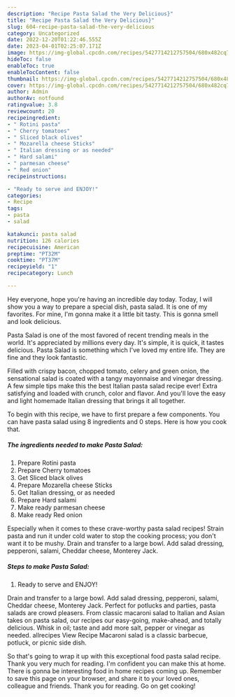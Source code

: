 ```yaml
---
description: "Recipe Pasta Salad the Very Delicious}"
title: "Recipe Pasta Salad the Very Delicious}"
slug: 604-recipe-pasta-salad-the-very-delicious
category: Uncategorized
date: 2022-12-20T01:22:46.555Z
date: 2023-04-01T02:25:07.171Z
image: https://img-global.cpcdn.com/recipes/5427714212757504/680x482cq70/pasta-salad-recipe-main-photo.jpg
hideToc: false
enableToc: true
enableTocContent: false
thumbnail: https://img-global.cpcdn.com/recipes/5427714212757504/680x482cq70/pasta-salad-recipe-main-photo.jpg
cover: https://img-global.cpcdn.com/recipes/5427714212757504/680x482cq70/pasta-salad-recipe-main-photo.jpg
author: Admin
authorAv: notfound
ratingvalue: 3.8
reviewcount: 20
recipeingredient:
- " Rotini pasta"
- " Cherry tomatoes"
- " Sliced black olives"
- " Mozarella cheese Sticks"
- " Italian dressing or as needed"
- " Hard salami"
- " parmesan cheese"
- " Red onion"
recipeinstructions:

- "Ready to serve and ENJOY!"
categories:
- Recipe
tags:
- pasta
- salad

katakunci: pasta salad 
nutrition: 126 calories
recipecuisine: American
preptime: "PT32M"
cooktime: "PT37M"
recipeyield: "1"
recipecategory: Lunch

---
```



Hey everyone, hope you're having an incredible day today. Today, I will show you a way to prepare a special dish, pasta salad. It is one of my favorites. For mine, I'm gonna make it a little bit tasty. This is gonna smell and look delicious.

Pasta Salad is one of the most favored of recent trending meals in the world. It's appreciated by millions every day. It's simple, it is quick, it tastes delicious. Pasta Salad is something which I've loved my entire life. They are fine and they look fantastic.

Filled with crispy bacon, chopped tomato, celery and green onion, the sensational salad is coated with a tangy mayonnaise and vinegar dressing. A few simple tips make this the best Italian pasta salad recipe ever! Extra satisfying and loaded with crunch, color and flavor. And you&#39;ll love the easy and light homemade Italian dressing that brings it all together.


To begin with this recipe, we have to first prepare a few components. You can have pasta salad using 8 ingredients and 0 steps. Here is how you cook that.

<!--inarticleads1-->

##### The ingredients needed to make Pasta Salad:

1. Prepare  Rotini pasta
1. Prepare  Cherry tomatoes
1. Get  Sliced black olives
1. Prepare  Mozarella cheese Sticks
1. Get  Italian dressing, or as needed
1. Prepare  Hard salami
1. Make ready  parmesan cheese
1. Make ready  Red onion


Especially when it comes to these crave-worthy pasta salad recipes! Strain pasta and run it under cold water to stop the cooking process; you don&#39;t want it to be mushy. Drain and transfer to a large bowl. Add salad dressing, pepperoni, salami, Cheddar cheese, Monterey Jack. 

<!--inarticleads2-->

##### Steps to make Pasta Salad:


1. Ready to serve and ENJOY!

Drain and transfer to a large bowl. Add salad dressing, pepperoni, salami, Cheddar cheese, Monterey Jack. Perfect for potlucks and parties, pasta salads are crowd pleasers. From classic macaroni salad to Italian and Asian takes on pasta salad, our recipes our easy-going, make-ahead, and totally delicious. Whisk in oil; taste and add more salt, pepper or vinegar as needed. allrecipes View Recipe Macaroni salad is a classic barbecue, potluck, or picnic side dish. 

So that's going to wrap it up with this exceptional food pasta salad recipe. Thank you very much for reading. I'm confident you can make this at home. There is gonna be interesting food in home recipes coming up. Remember to save this page on your browser, and share it to your loved ones, colleague and friends. Thank you for reading. Go on get cooking!
